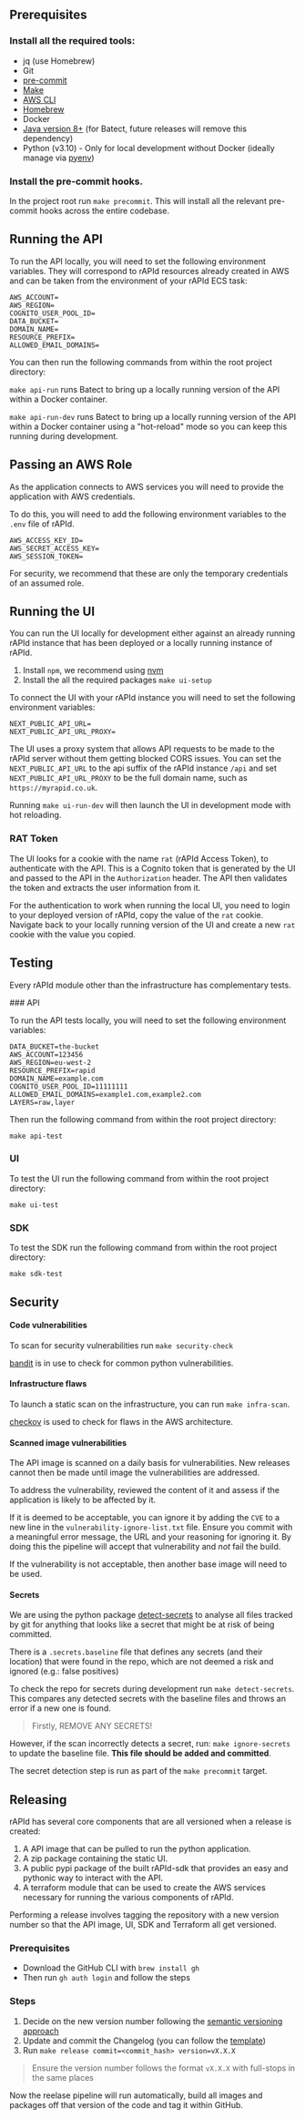 ## Prerequisites

### Install all the required tools:

- jq (use Homebrew)
- Git
- [pre-commit](https://pre-commit.com)
- [Make](https://formulae.brew.sh/formula/make)
- [AWS CLI](https://docs.aws.amazon.com/cli/latest/userguide/getting-started-install.html)
- [Homebrew](https://brew.sh/)
- Docker
- [Java version 8+](https://mkyong.com/java/how-to-install-java-on-mac-osx/) (for Batect, future releases will remove this dependency)
- Python (v3.10) - Only for local development without Docker (ideally manage
  via [pyenv](https://github.com/pyenv/pyenv))

### Install the pre-commit hooks.

In the project root run `make precommit`. This will install all the relevant pre-commit hooks across the entire codebase.

## Running the API

To run the API locally, you will need to set the following environment variables. They will correspond to rAPId resources already created in AWS and can be taken from the environment of your rAPId ECS task:

```
AWS_ACCOUNT=
AWS_REGION=
COGNITO_USER_POOL_ID=
DATA_BUCKET=
DOMAIN_NAME=
RESOURCE_PREFIX=
ALLOWED_EMAIL_DOMAINS=
```

You can then run the following commands from within the root project directory:

`make api-run` runs Batect to bring up a locally running version of the API within a Docker container.

`make api-run-dev` runs Batect to bring up a locally running version of the API within a Docker container using a "hot-reload" mode so you can keep this running during development.

## Passing an AWS Role

As the application connects to AWS services you will need to provide the application with AWS credentials.

To do this, you will need to add the following environment variables to the `.env` file of rAPId.

```
AWS_ACCESS_KEY_ID=
AWS_SECRET_ACCESS_KEY=
AWS_SESSION_TOKEN=
```

For security, we recommend that these are only the temporary credentials of an assumed role.

## Running the UI

You can run the UI locally for development either against an already running rAPId instance that has been deployed or a locally running instance of rAPId.

1. Install `npm`, we recommend using [nvm](https://github.com/nvm-sh/nvm)
2. Install the all the required packages `make ui-setup`

To connect the UI with your rAPId instance you will need to set the following environment variables:

```
NEXT_PUBLIC_API_URL=
NEXT_PUBLIC_API_URL_PROXY=
```

The UI uses a proxy system that allows API requests to be made to the rAPId server without them getting blocked CORS issues. You can set the `NEXT_PUBLIC_API_URL` to the api suffix of the rAPId instance `/api` and set `NEXT_PUBLIC_API_URL_PROXY` to be the full domain name, such as `https://myrapid.co.uk`.

Running `make ui-run-dev` will then launch the UI in development mode with hot reloading.

### RAT Token

The UI looks for a cookie with the name `rat` (rAPId Access Token), to authenticate with the API. This is a Cognito token that is generated by the UI and passed to the API in the `Authorization` header. The API then validates the token and extracts the user information from it.

For the authentication to work when running the local UI, you need to login to your deployed version of rAPId, copy the value of the `rat` cookie. Navigate back to your locally running version of the UI and create a new `rat` cookie with the value you copied.

## Testing

Every rAPId module other than the infrastructure has complementary tests.

### API

To run the API tests locally, you will need to set the following environment variables:

```
DATA_BUCKET=the-bucket
AWS_ACCOUNT=123456
AWS_REGION=eu-west-2
RESOURCE_PREFIX=rapid
DOMAIN_NAME=example.com
COGNITO_USER_POOL_ID=11111111
ALLOWED_EMAIL_DOMAINS=example1.com,example2.com
LAYERS=raw,layer
```

Then run the following command from within the root project directory:

`make api-test`

### UI

To test the UI run the following command from within the root project directory:

`make ui-test`

### SDK

To test the SDK run the following command from within the root project directory:

`make sdk-test`

## Security

#### Code vulnerabilities

To scan for security vulnerabilities run `make security-check`

[bandit](https://pypi.org/project/bandit/) is in use to check for common python vulnerabilities.

#### Infrastructure flaws

To launch a static scan on the infrastructure, you can run `make infra-scan`.

[checkov](https://www.checkov.io/) is used to check for flaws in the AWS architecture.

#### Scanned image vulnerabilities

The API image is scanned on a daily basis for vulnerabilities. New releases cannot then be made until image the vulnerabilities are addressed.

To address the vulnerability, reviewed the content of it and assess if the application is likely to be affected by it.

If it is deemed to be acceptable, you can ignore it by adding the `CVE` to a new
line in the `vulnerability-ignore-list.txt` file. Ensure you commit with a meaningful error message, the URL and your
reasoning for ignoring it. By doing this the pipeline will accept that vulnerability and _not_ fail the build.

If the vulnerability is not acceptable, then another base image will need to be used.

#### Secrets

We are using the python package [detect-secrets](https://github.com/Yelp/detect-secrets) to analyse all files tracked by
git for anything that looks like a secret that might be at risk of being committed.

There is a `.secrets.baseline` file that defines any secrets (and their location) that were found in the repo, which are
not deemed a risk and ignored (e.g.: false positives)

To check the repo for secrets during development run `make detect-secrets`. This compares any detected secrets with the
baseline files and throws an error if a new one is found.

> Firstly, REMOVE ANY SECRETS!

However, if the scan incorrectly detects a secret, run: `make ignore-secrets` to update the baseline file. **This file
should be added and committed**.

The secret detection step is run as part of the `make precommit` target.

## Releasing

rAPId has several core components that are all versioned when a release is created:

1. A API image that can be pulled to run the python application.
2. A zip package containing the static UI.
3. A public pypi package of the built rAPId-sdk that provides an easy and pythonic way to interact with the API.
4. A terraform module that can be used to create the AWS services necessary for running the various components of rAPId.

Performing a release involves tagging the repository with a new version number so that the API image, UI, SDK and Terraform all get versioned.

### Prerequisites

- Download the GitHub CLI with `brew install gh`
- Then run `gh auth login` and follow the steps

### Steps

1. Decide on the new version number following the [semantic versioning approach](https://semver.org/)
2. Update and commit the Changelog (you can follow
   the [template](https://github.com/no10ds/rapid/blob/main/changelog_release_template/md))
3. Run `make release commit=<commit_hash> version=vX.X.X`

> Ensure the version number follows the format `vX.X.X` with full-stops in the same places

Now the reelase pipeline will run automatically, build all images and packages off that version of the code and tag it within GitHub.
